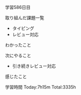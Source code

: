 学習586日目

取り組んだ課題一覧

- タイピング
- レビュー対応


わかったこと

次にやること

- 引き続きレビュー対応


感じたこと

学習時間 Today:7h15m Total:3335h